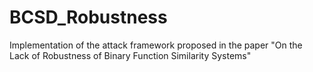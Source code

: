 # BCSD_Robustness
Implementation of the attack framework proposed in the paper "On the Lack of Robustness of Binary Function Similarity Systems"
